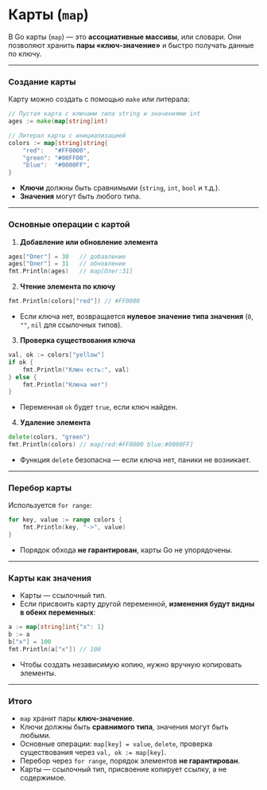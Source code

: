 # Карты (`map`)

В Go карты (`map`) — это **ассоциативные массивы**, или словари. Они позволяют хранить **пары «ключ-значение»** и быстро получать данные по ключу.

---

### Создание карты

Карту можно создать с помощью `make` или литерала:

```go
// Пустая карта с ключами типа string и значениями int
ages := make(map[string]int)

// Литерал карты с инициализацией
colors := map[string]string{
    "red":   "#FF0000",
    "green": "#00FF00",
    "blue":  "#0000FF",
}
```

* **Ключи** должны быть сравнимыми (`string`, `int`, `bool` и т.д.).
* **Значения** могут быть любого типа.

---

### Основные операции с картой

1. **Добавление или обновление элемента**

```go
ages["Олег"] = 30   // добавление
ages["Олег"] = 31   // обновление
fmt.Println(ages)   // map[Олег:31]
```

2. **Чтение элемента по ключу**

```go
fmt.Println(colors["red"]) // #FF0000
```

* Если ключа нет, возвращается **нулевое значение типа значения** (`0`, `""`, `nil` для ссылочных типов).

3. **Проверка существования ключа**

```go
val, ok := colors["yellow"]
if ok {
    fmt.Println("Ключ есть:", val)
} else {
    fmt.Println("Ключа нет")
}
```

* Переменная `ok` будет `true`, если ключ найден.

4. **Удаление элемента**

```go
delete(colors, "green")
fmt.Println(colors) // map[red:#FF0000 blue:#0000FF]
```

* Функция `delete` безопасна — если ключа нет, паники не возникает.

---

### Перебор карты

Используется `for range`:

```go
for key, value := range colors {
    fmt.Println(key, "->", value)
}
```

* Порядок обхода **не гарантирован**, карты Go не упорядочены.

---

### Карты как значения

* Карты — ссылочный тип.
* Если присвоить карту другой переменной, **изменения будут видны в обеих переменных**:

```go
a := map[string]int{"x": 1}
b := a
b["x"] = 100
fmt.Println(a["x"]) // 100
```

* Чтобы создать независимую копию, нужно вручную копировать элементы.

---

### Итого

* `map` хранит пары **ключ-значение**.
* Ключи должны быть **сравнимого типа**, значения могут быть любыми.
* Основные операции: `map[key] = value`, `delete`, проверка существования через `val, ok := map[key]`.
* Перебор через `for range`, порядок элементов **не гарантирован**.
* Карты — ссылочный тип, присвоение копирует ссылку, а не содержимое.